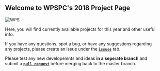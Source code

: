## **Welcome to WPSPC's 2018 Project Page**

![WPS][WPS_Logo]

Here, you will find currently available projects for this year and other useful info.

If you have any questions, spot a bug, or have any suggestions regarding any projects, please create an issue under the [**`issues`**][Issues_Page] tab.

Please test any new developemnts and ideas **in a seperate branch** and submit a [**`pull request`**][Pull_Page] before merging back to the master branch.

[WPS_Logo]:https://pbs.twimg.com/profile_images/497383686312964096/yNaTp0ht_400x400.jpeg
[Pull_Page]: https://github.com/WPS-Programming-Club/projects_2018/pulls
[Issues_Page]: https://github.com/WPS-Programming-Club/projects_2018/issues
